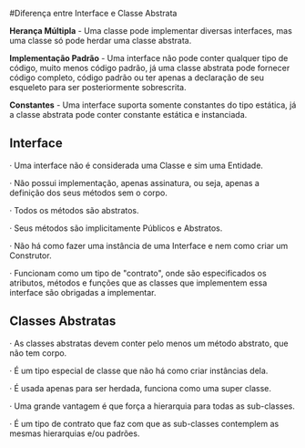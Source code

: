 #Diferença entre Interface e Classe Abstrata




 **Herança Múltipla**          - Uma classe pode implementar diversas interfaces, mas uma classe só pode herdar uma classe abstrata.
 
 **Implementação Padrão**      - Uma interface não pode conter qualquer tipo de código, muito menos código padrão, já uma classe abstrata pode fornecer código completo, código padrão ou ter apenas a declaração de seu esqueleto para ser posteriormente sobrescrita.
 
 **Constantes**                - Uma interface suporta somente constantes do tipo estática, já a classe abstrata pode conter constante estática e instanciada.
 
 <h2>Interface</h2>
 
·         Uma interface não é considerada uma Classe e sim uma Entidade.

·         Não possui implementação, apenas assinatura, ou seja, apenas a definição dos seus métodos sem o corpo.

·         Todos os métodos são abstratos.

·         Seus métodos são implicitamente Públicos e Abstratos.

·         Não há como fazer uma instância de uma Interface e nem como criar um Construtor.

·         Funcionam como um tipo de "contrato", onde são especificados os atributos, métodos e funções que as classes que implementem essa interface são obrigadas a implementar.

<h2>Classes Abstratas</h2>

·         As classes abstratas devem conter pelo menos um método abstrato, que não tem corpo.

·         É um tipo especial de classe que não há como criar instâncias dela.

·         É usada apenas para ser herdada, funciona como uma super classe.

·         Uma grande vantagem é que força a hierarquia para todas as sub-classes.

·         É um tipo de contrato que faz com que as sub-classes contemplem as mesmas hierarquias e/ou padrões.